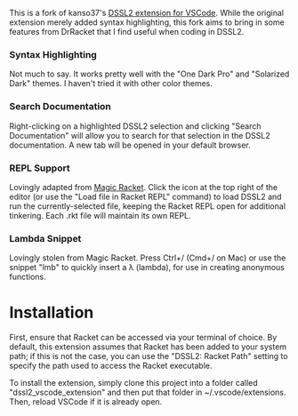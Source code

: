 This is a fork of kanso37's [DSSL2 extension for VSCode](https://github.com/kanso37/dssl2_vscode_extension). While the original extension merely added syntax highlighting, this fork aims to bring in some features from DrRacket that I find useful when coding in DSSL2.

### Syntax Highlighting
Not much to say. It works pretty well with the "One Dark Pro" and "Solarized Dark" themes. I haven't tried it with other color themes.

### Search Documentation
Right-clicking on a highlighted DSSL2 selection and clicking "Search Documentation" will allow you to search for that selection in the DSSL2 documentation. A new tab will be opened in your default browser.

### REPL Support
Lovingly adapted from [Magic Racket](https://github.com/Eugleo/magic-racket). Click the icon at the top right of the editor (or use the "Load file in Racket REPL" command) to load DSSL2 and run the currently-selected file, keeping the Racket REPL open for additional tinkering. Each .rkt file will maintain its own REPL.

### Lambda Snippet
Lovingly stolen from Magic Racket. Press Ctrl+/ (Cmd+/ on Mac) or use the snippet "lmb" to quickly insert a λ (lambda), for use in creating anonymous functions.

# Installation

First, ensure that Racket can be accessed via your terminal of choice. By default, this extension assumes that Racket has been added to your system path; if this is not the case, you can use the "DSSL2: Racket Path" setting to specify the path used to access the Racket executable.

To install the extension, simply clone this project into a folder called "dssl2_vscode_extension"
and then put that folder in ~/.vscode/extensions. Then, reload VSCode if it is already open.